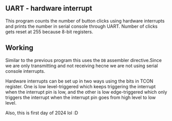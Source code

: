 ## UART - hardware interrupt

This program counts the number of button clicks using hardware interrupts and
prints the number in serial console through UART. Number of clicks gets reset at
255 because 8-bit registers.

## Working

Similar to the previous program this uses the `DB` assembler directive.Since we
are only transmitting and not receiving hecne we are not using serial console
interrupts.

Hardware interrupts can be set up in two ways using the bits in TCON register.
One is low level-triggered which keeps triggering the interrupt when the
interrupt pin is low, and the other is low edge-triggered which only triggers
the interrupt when the interrupt pin goes from high level to low level.

Also, this is first day of 2024 lol :D
